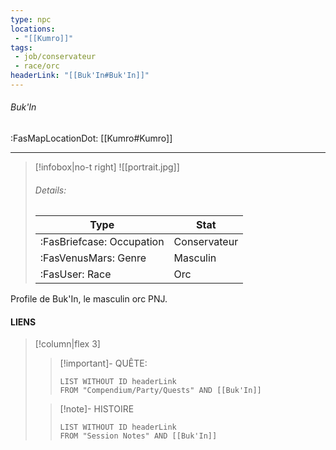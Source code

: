 ```yaml
---
type: npc
locations:
 - "[[Kumro]]"
tags:
 - job/conservateur
 - race/orc
headerLink: "[[Buk'In#Buk'In]]"
---
```

###### Buk'In
<span class="sub2">:FasMapLocationDot: [[Kumro#Kumro]] </span>
___

> [!infobox|no-t right]
> ![[portrait.jpg]]
> ###### Details:
> | Type | Stat |
> | ---- | ---- |
> | :FasBriefcase: Occupation |  Conservateur |
> | :FasVenusMars: Genre | Masculin |
> | :FasUser: Race | Orc |
<span class="clearfix"></span>

Profile de Buk'In, le masculin orc PNJ.
#### LIENS
> [!column|flex 3]
>> [!important]- QUÊTE:
>>```dataview
>>LIST WITHOUT ID headerLink
>>FROM "Compendium/Party/Quests" AND [[Buk'In]]
>
>>[!note]- HISTOIRE
>>```dataview
>>LIST WITHOUT ID headerLink
>>FROM "Session Notes" AND [[Buk'In]]
